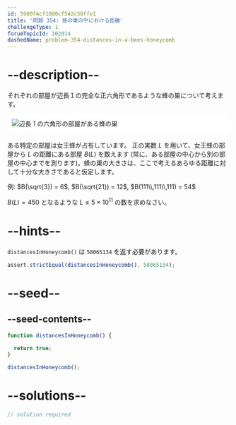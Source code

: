 ```yaml
---
id: 5900f4cf1000cf542c50ffe1
title: '問題 354: 蜂の巣の中における距離'
challengeType: 1
forumTopicId: 302014
dashedName: problem-354-distances-in-a-bees-honeycomb
---
```


# --description--

それぞれの部屋が辺長１の完全な正六角形であるような蜂の巣について考えます。

<img alt="辺長 1 の六角形の部屋がある蜂の巣" src="https://cdn.freecodecamp.org/curriculum/project-euler/distances-in-a-bees-honeycomb.png" style="background-color: white; padding: 10px; display: block; margin-right: auto; margin-left: auto; margin-bottom: 1.2rem;" />

ある特定の部屋は女王蜂が占有しています。 正の実数 $L$ を用いて、女王蜂の部屋から $L$ の距離にある部屋 $B(L)$ を数えます (常に、ある部屋の中心から別の部屋の中心までを測ります)。蜂の巣の大きさは、ここで考えるあらゆる距離に対して十分な大きさであると仮定します。

例: $B(\sqrt{3}) = 6$, $B(\sqrt{21}) = 12$, $B(111\\,111\\,111) = 54$

$B(L) = 450$ となるような $L ≤ 5 \times {10}^{11}$ の数を求めなさい。

# --hints--

`distancesInHoneycomb()` は `58065134` を返す必要があります。

```js
assert.strictEqual(distancesInHoneycomb(), 58065134);
```

# --seed--

## --seed-contents--

```js
function distancesInHoneycomb() {

  return true;
}

distancesInHoneycomb();
```

# --solutions--

```js
// solution required
```
